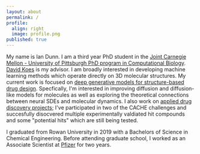 ```yaml
---
layout: about
permalink: /
profile:
  align: right
  image: profile.png
published: true
---
```


My name is Ian Dunn. I am a third year PhD student in the [Joint Carnegie Mellon - University of Pittsburgh PhD program in Computational Biology](http://www.compbio.cmu.edu). [David Koes](http://bits.csb.pitt.edu/) is my advisor. I am broadly interested in developing machine learning methods which operate directly on 3D molecular structures. My current work is focused on [deep generative models for structure-based drug design](/projects/keypoint_diffusion/). Specfically, I'm interested in improving diffusion and diffusion-like models for molecules as well as exploring the theoretical connections between neural SDEs and molecular dynamics. I also work on [applied drug discovery projects](/projects/cache); I've participated in two of the CACHE challenges and succesfully disocvered multiple experimentally valdiated hit compounds and some "potential hits" which are still being tested.  

I graduated from Rowan University in 2019 with a Bachelors of Science in Chemical Engineering. Before attending graduate school, I worked as an Associate Scientist at [Pfizer](https://www.pfizer.com/) for two years. 